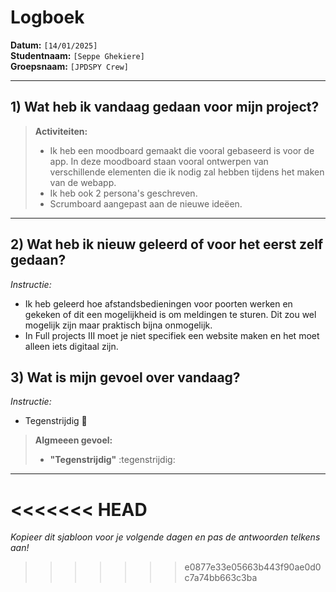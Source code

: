 # Logboek

**Datum:** `[14/01/2025]`  
**Studentnaam:** `[Seppe Ghekiere]`  
**Groepsnaam:** `[JPDSPY Crew]`

---

## 1) Wat heb ik vandaag gedaan voor mijn project?

> **Activiteiten:**  
> - Ik heb een moodboard gemaakt die vooral gebaseerd is voor de app. In deze moodboard staan vooral ontwerpen van verschillende elementen die ik nodig zal hebben tijdens het maken van de webapp.
> - Ik heb ook 2 persona's geschreven.
> - Scrumboard aangepast aan de nieuwe ideëen.
---
## 2) Wat heb ik nieuw geleerd of voor het eerst zelf gedaan?

*Instructie:*  
- Ik heb geleerd hoe afstandsbedieningen voor poorten werken en gekeken of dit een mogelijkheid is om meldingen te sturen. Dit zou wel mogelijk zijn maar praktisch bijna onmogelijk.
- In Full projects III moet je niet specifiek een website maken en het moet alleen iets digitaal zijn.



## 3) Wat is mijn gevoel over vandaag?

*Instructie:*  
- Tegenstrijdig 🥴

> **Algmeeen gevoel:**  
> - **"Tegenstrijdig"** :tegenstrijdig:

---
<<<<<<< HEAD
=======

*Kopieer dit sjabloon voor je volgende dagen en pas de antwoorden telkens aan!*
>>>>>>> e0877e33e05663b443f90ae0d0c7a74bb663c3ba
